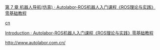 [第 7 章 机器人导航(仿真) · Autolabor-ROS机器人入门课程《ROS理论与实践》零基础教程](http://www.autolabor.com.cn/book/ROSTutorials/di-7-zhang-ji-qi-ren-dao-822a28-fang-771f29.html)

[cn](http://roswiki.autolabor.com.cn/cn.html)

[Introduction · Autolabor-ROS机器人入门课程《ROS理论与实践》零基础教程](http://www.autolabor.com.cn/book/ROSTutorials/index.html)

http://www.autolabor.com.cn/
